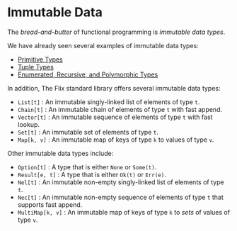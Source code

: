 # Immutable Data

The _bread-and-butter_ of functional programming is _immutable data types_. 

We have already seen several examples of immutable data types:

- [Primitive Types](./primitive-types.md)
- [Tuple Types](./tuples.md)
- [Enumerated, Recursive, and Polymorphic Types](./enums.md)

In addition, The Flix standard library offers several immutable data types:

- `List[t]`     : An immutable singly-linked list of elements of type `t`.
- `Chain[t]`    : An immutable chain of elements of type `t` with fast append.
- `Vector[t]`   : An immutable sequence of elements of type `t` with fast lookup.
- `Set[t]`      : An immutable set of elements of type `t`.
- `Map[k, v]`   : An immutable map of keys of type `k` to values of type `v`.

Other immutable data types include:

- `Option[t]`       : A type that is either `None` or `Some(t)`.
- `Result[e, t]`    : A type that is either `Ok(t)` or `Err(e)`.
- `Nel[t]`          : An immutable non-empty singly-linked list of elements of type `t`.
- `Nec[t]`          : An immutable non-empty sequence of elements of type `t` that supports fast append.
- `MultiMap[k, v]`  : An immutable map of keys of type `k` to _sets_ of values of type `v`.
